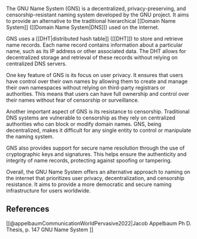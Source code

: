 The GNU Name System (GNS) is a decentralized, privacy-preserving, and censorship-resistant naming system developed by the GNU project. It aims to provide an alternative to the traditional hierarchical [[Domain Name System]] ([[Domain Name System|DNS]]) used on the internet.

GNS uses a [[DHT|distributed hash table]] ([[DHT]]) to store and retrieve name records. Each name record contains information about a particular name, such as its IP address or other associated data. The DHT allows for decentralized storage and retrieval of these records without relying on centralized DNS servers.

One key feature of GNS is its focus on user privacy. It ensures that users have control over their own names by allowing them to create and manage their own namespaces without relying on third-party registrars or authorities. This means that users can have full ownership and control over their names without fear of censorship or surveillance.

Another important aspect of GNS is its resistance to censorship. Traditional DNS systems are vulnerable to censorship as they rely on centralized authorities who can block or modify domain names. GNS, being decentralized, makes it difficult for any single entity to control or manipulate the naming system.

GNS also provides support for secure name resolution through the use of cryptographic keys and signatures. This helps ensure the authenticity and integrity of name records, protecting against spoofing or tampering.

Overall, the GNU Name System offers an alternative approach to naming on the internet that prioritizes user privacy, decentralization, and censorship resistance. It aims to provide a more democratic and secure naming infrastructure for users worldwide.

## References
[[@appelbaumCommunicationWorldPervasive2022|Jacob Appelbaum Ph D. Thesis, p. 147 GNU Name System ]]